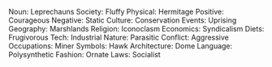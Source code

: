 Noun: Leprechauns
Society: Fluffy
Physical: Hermitage
Positive: Courageous
Negative: Static
Culture: Conservation
Events: Uprising
Geography: Marshlands
Religion: Iconoclasm
Economics: Syndicalism
Diets: Frugivorous
Tech: Industrial
Nature: Parasitic
Conflict: Aggressive
Occupations: Miner
Symbols: Hawk
Architecture: Dome
Language: Polysynthetic
Fashion: Ornate
Laws: Socialist